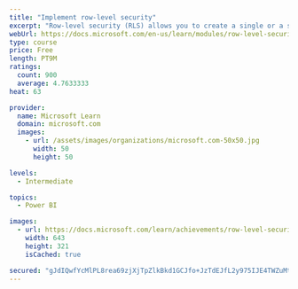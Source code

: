 ```yaml
---
title: "Implement row-level security"
excerpt: "Row-level security (RLS) allows you to create a single or a set of reports that targets data for a specific user. In this module, you will learn how to implement RLS by using either a static or dynamic method and how Microsoft Power BI simplifies testing RLS in Power BI Desktop and Power BI service."
webUrl: https://docs.microsoft.com/en-us/learn/modules/row-level-security-power-bi/
type: course
price: Free
length: PT9M
ratings:
  count: 900
  average: 4.7633333
heat: 63

provider:
  name: Microsoft Learn
  domain: microsoft.com
  images:
    - url: /assets/images/organizations/microsoft.com-50x50.jpg
      width: 50
      height: 50

levels:
  - Intermediate

topics:
  - Power BI

images:
  - url: https://docs.microsoft.com/learn/achievements/row-level-security-power-bi-social.png
    width: 643
    height: 321
    isCached: true

secured: "gJdIQwfYcMlPL8rea69zjXjTpZlkBkd1GCJfo+JzTdEJfL2y975IJE4TWZuMtRAxZndugYpUXRPPHrpFqkc3/t8s/+obACKcePmB0bYO22CNC4EXguFILYLWDOUv8/VGr/YOc4Uxl+et11roAcLVeDw4bePlRCwqamW2i5CCJbrsxIK6JMuig06qrfseAn/xdL3HMZxIO15MnaoKMb9dLjLuuh8UCw7tpoAn7KnbTbkHI5eNtvo7A/M+yT7uMr/vn9Lr9VBZXFjHFgYr961FQL8v9u6RSwGxtEr5FVCr0vv4zIEu5BCvmfLSon2cQXfyL3cx1tueb5kEZjOkfyQ3WRNzvmsgxLmL+G8uNueCmQfXO4svuF8PXOKl4vvdbobIm3Qb2FVCKi6gDIxw6L8THg/APmsKhlPV/oI3emspKS0=;wVd6j+T3duYvkG2lldbCiw=="
---
```


